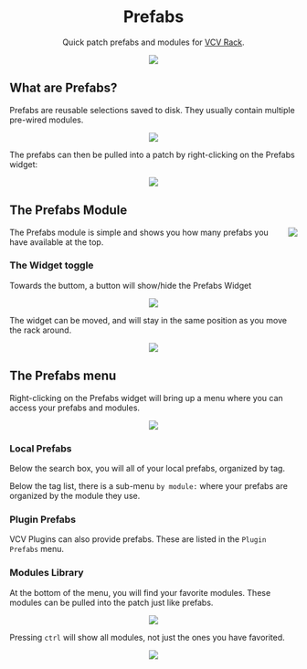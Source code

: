 <h1 align="center">Prefabs</h1>

<p align="center">
Quick patch prefabs and modules for <a href="https://vcvrack.com/">VCV Rack</a>.
</p>

<p align="center">
<img src="demo.gif">
</p>

## What are Prefabs?

Prefabs are reusable selections saved to disk. They usually contain multiple pre-wired modules.


<p align="center">
<img src="save.png">
</p>


The prefabs can then be pulled into a patch by right-clicking on the Prefabs widget:


<p align="center">
<img src="tangents.gif">
</p>

## The Prefabs Module

<img align="right" src="screenshot.png">

The Prefabs module is simple and shows you how many prefabs you have available at the top.

### The Widget toggle

Towards the buttom, a button will show/hide the Prefabs Widget

<p align="center">
<img src="toggle.gif">
</p>

The widget can be moved, and will stay in the same position as you move the rack around.

<p align="center">
<img src="widget.gif">
</p>

## The Prefabs menu

Right-clicking on the Prefabs widget will bring up a menu where you can access your prefabs and modules.

<p align="center">
<img src="context-menu.gif">
</p>

### Local Prefabs

Below the search box, you will all of your local prefabs, organized by tag.

Below the tag list, there is a sub-menu `by module:` where your prefabs are organized by the module they use.

### Plugin Prefabs

VCV Plugins can also provide prefabs. These are listed in the `Plugin Prefabs` menu.

### Modules Library

At the bottom of the menu, you will find your favorite modules. These modules can be pulled into the patch just like
prefabs.

<p align="center">
<img src="favorites.gif">
</p>

Pressing `ctrl` will show all modules, not just the ones you have favorited.


<p align="center">
<img src="modules.gif">
</p>